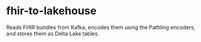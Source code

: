 # fhir-to-lakehouse

Reads FHIR bundles from Kafka, encodes them using the Pathling encoders, and stores them as Delta Lake tables.
